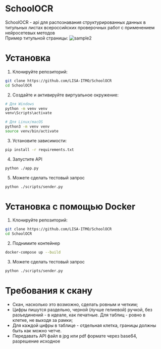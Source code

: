 # SchoolOCR
SchoolOCR - api для распознавания структурированных данных в титульных листах всероссийских проверочных работ с применением нейросетевых методов\
Пример титульной страницы:
![sample2](https://github.com/user-attachments/assets/37c95311-d113-4e8f-acbf-c6ce7ed68a10)

# Установка
1. Клонируйте репозиторий:
```bash
git clone https://github.com/LISA-ITMO/SchoolOCR
cd SchoolOCR
```
2. Создайте и активируйте виртуальное окружение:
```bash
# Для Windows
python -m venv venv
venv\Scripts\activate

# Для Linux/macOS
python3 -m venv venv
source venv/bin/activate
```
3. Установите зависимости:
```bash
pip install -r requirements.txt
```
4. Запустите API
```bash
python ./app.py
```
5. Можете сделать тестовый запрос
```bash
python ./scripts/sender.py
```

# Установка с помощью Docker
1. Клонируйте репозиторий:
```bash
git clone https://github.com/LISA-ITMO/SchoolOCR
cd SchoolOCR
```
2. Поднимите контейнер
```bash
docker-compose up --build
```
3. Можете сделать тестовый запрос
```bash
python ./scripts/sender.py
```
# Требования к скану
- Скан, насколько это возможно, сделать ровным и четким;
- Цифры пишутся раздельно, черной (лучше гелиевой) ручкой, без разъединений - в идеале, как печатные. Для таблиц - ровно в клетке, не выходя за рамки;
- Для каждой цифры в таблице - отдельная клетка, границы должны быть как можно четче.
- Передавать API файл в jpg или pdf формате через base64, разрешение исходное
